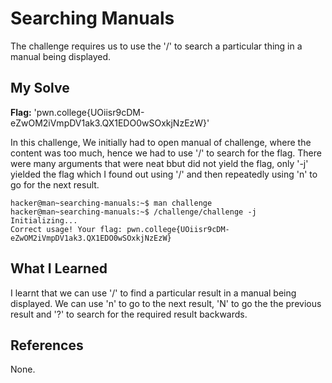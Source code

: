 # Searching Manuals
The challenge requires us to use the '/' to search a particular thing in a manual being displayed.
## My Solve
**Flag:** 'pwn.college{UOiisr9cDM-eZwOM2iVmpDV1ak3.QX1EDO0wSOxkjNzEzW}'

In this challenge, We initially had to open manual of challenge, where the content was too much, hence we had to use '/' to search for the flag.
There were many arguments that were neat bbut did not yield the flag, only '-j' yielded the flag which I found out using '/' and then repeatedly using 'n'
to go for the next result.
```
hacker@man~searching-manuals:~$ man challenge
hacker@man~searching-manuals:~$ /challenge/challenge -j
Initializing...
Correct usage! Your flag: pwn.college{UOiisr9cDM-eZwOM2iVmpDV1ak3.QX1EDO0wSOxkjNzEzW}
```

## What I Learned
I learnt that we can use '/' to find a particular result in a manual being displayed. We can use 'n' to go to the next result, 'N' to go the the previous result and '?' to 
search for the required result backwards.
## References
None.
